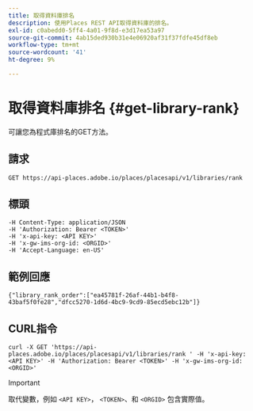 ```yaml
---
title: 取得資料庫排名
description: 使用Places REST API取得資料庫的排名。
exl-id: c0abedd0-5ff4-4a01-9f8d-e3d17ea53a97
source-git-commit: 4ab15ded930b31e4e06920af31f37fdfe45df8eb
workflow-type: tm+mt
source-wordcount: '41'
ht-degree: 9%

---
```


# 取得資料庫排名 {#get-library-rank}

可讓您為程式庫排名的GET方法。

## 請求

`GET https://api-places.adobe.io/places/placesapi/v1/libraries/rank`

## 標頭

```
-H Content-Type: application/JSON  
-H 'Authorization: Bearer <TOKEN>'  
-H 'x-api-key: <API KEY>'  
-H 'x-gw-ims-org-id: <ORGID>'  
-H 'Accept-Language: en-US'
```

## 範例回應

```
{"library_rank_order":["ea45781f-26af-44b1-b4f8-43baf5f0fe28","dfcc5270-1d6d-4bc9-9cd9-85ecd5ebc12b"]}
```

## CURL指令

```
curl -X GET 'https://api-places.adobe.io/places/placesapi/v1/libraries/rank ' -H 'x-api-key: <API KEY>' -H 'Authorization: Bearer <TOKEN>' -H 'x-gw-ims-org-id: <ORGID>'
```

>[!IMPORTANT]
>
>取代變數，例如 `<API KEY>`， `<TOKEN>`、和 `<ORGID>` 包含實際值。
